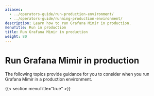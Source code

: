 ```yaml
---
aliases:
  - ../operators-guide/run-production-environment/
  - ../operators-guide/running-production-environment/
description: Learn how to run Grafana Mimir in production.
menuTitle: Run in production
title: Run Grafana Mimir in production
weight: 80
---
```



# Run Grafana Mimir in production

The following topics provide guidance for you to consider when you run Grafana Mimir in a production environment.

{{< section menuTitle="true" >}}
